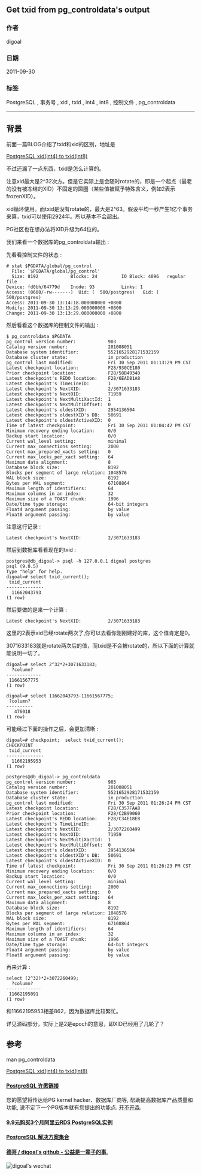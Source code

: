## Get txid from pg_controldata's output  
                                
### 作者                                   
digoal                           
                            
### 日期                                                                                               
2011-09-30                          
                               
### 标签                            
PostgreSQL , 事务号 , xid , txid , int4 , int8 , 控制文件 , pg_controldata    
                                                                                                  
----                                                                                            
                                                                                                     
## 背景                        
前面一篇BLOG介绍了txid和xid的区别，地址是   
  
[PostgreSQL xid(int4) to txid(int8)](20110930_01.md)  
  
不过还漏了一点东西，txid是怎么计算的。  
  
注意xid最大是2^32次方。但是它实际上是会随时rotate的，即是一个起点（最老的没有被冻结的XID）不固定的圆圈（某些值被赋予特殊含义，例如2表示frozenXID）。  
  
xid循环使用。而txid是没有rotate的，最大是2^63。假设平均一秒产生1亿个事务来算，txid可以使用2924年。所以基本不会超出。  
  
PG社区也在想办法将XID升级为64位的。  
  
我们来看一个数据库的pg_controldata输出 :   
  
先看看控制文件的状态 :   
  
```  
# stat $PGDATA/global/pg_control  
  File: `$PGDATA/global/pg_control'  
  Size: 8192            Blocks: 24         IO Block: 4096   regular file  
Device: fd0bh/64779d    Inode: 93          Links: 1  
Access: (0600/-rw-------)  Uid: (  500/postgres)   Gid: (  500/postgres)  
Access: 2011-09-30 13:14:18.000000000 +0800  
Modify: 2011-09-30 13:13:29.000000000 +0800  
Change: 2011-09-30 13:13:29.000000000 +0800  
```  
  
然后看看这个数据库的控制文件的输出 :   
  
```  
$ pg_controldata $PGDATA  
pg_control version number:            903  
Catalog version number:               201008051  
Database system identifier:           5521652928171532159  
Database cluster state:               in production  
pg_control last modified:             Fri 30 Sep 2011 01:13:29 PM CST  
Latest checkpoint location:           F28/930CE180  
Prior checkpoint location:            F28/58B49340  
Latest checkpoint's REDO location:    F28/6EAD81A8  
Latest checkpoint's TimeLineID:       1  
Latest checkpoint's NextXID:          2/3071633183  
Latest checkpoint's NextOID:          71959  
Latest checkpoint's NextMultiXactId:  1  
Latest checkpoint's NextMultiOffset:  0  
Latest checkpoint's oldestXID:        2954136504  
Latest checkpoint's oldestXID's DB:   50691  
Latest checkpoint's oldestActiveXID:  0  
Time of latest checkpoint:            Fri 30 Sep 2011 01:04:42 PM CST  
Minimum recovery ending location:     0/0  
Backup start location:                0/0  
Current wal_level setting:            minimal  
Current max_connections setting:      2000  
Current max_prepared_xacts setting:   0  
Current max_locks_per_xact setting:   64  
Maximum data alignment:               8  
Database block size:                  8192  
Blocks per segment of large relation: 1048576  
WAL block size:                       8192  
Bytes per WAL segment:                67108864  
Maximum length of identifiers:        64  
Maximum columns in an index:          32  
Maximum size of a TOAST chunk:        1996  
Date/time type storage:               64-bit integers  
Float4 argument passing:              by value  
Float8 argument passing:              by value  
```  
  
注意这行记录 :   
  
```  
Latest checkpoint's NextXID:          2/3071633183  
```  
  
然后到数据库看看现在的txid :   
  
```  
postgres@db_digoal-> psql -h 127.0.0.1 digoal postgres  
psql (9.0.5)  
Type "help" for help.  
digoal=# select txid_current();  
 txid_current   
--------------  
  11662043793  
(1 row)  
```  
  
然后要做的是来一个计算 :   
  
```  
Latest checkpoint's NextXID:          2/3071633183  
```  
  
这里的2表示xid已经rotate两次了,你可以去看你刚刚建好的库，这个值肯定是0。  
  
3071633183就是rotate两次后的值，而txid是不会被rotate的，所以下面的计算就能说明一切了。  
  
```  
digoal=# select 2^32*2+3071633183;  
  ?column?     
-------------  
 11661567775  
(1 row)  
  
digoal=# select 11662043793-11661567775;  
 ?column?   
----------  
   476018  
(1 row)  
```  
  
可能经过下面的操作之后，会更加清晰 :   
  
```  
digoal=# checkpoint;  select txid_current();  
CHECKPOINT  
 txid_current   
--------------  
  11662195953  
(1 row)  
  
postgres@db_digoal-> pg_controldata   
pg_control version number:            903  
Catalog version number:               201008051  
Database system identifier:           5521652928171532159  
Database cluster state:               in production  
pg_control last modified:             Fri 30 Sep 2011 01:26:24 PM CST  
Latest checkpoint location:           F28/C357FAA8  
Prior checkpoint location:            F28/C2B99060  
Latest checkpoint's REDO location:    F28/C34E18E8  
Latest checkpoint's TimeLineID:       1  
Latest checkpoint's NextXID:          2/3072260499  
Latest checkpoint's NextOID:          71959  
Latest checkpoint's NextMultiXactId:  1  
Latest checkpoint's NextMultiOffset:  0  
Latest checkpoint's oldestXID:        2954136504  
Latest checkpoint's oldestXID's DB:   50691  
Latest checkpoint's oldestActiveXID:  0  
Time of latest checkpoint:            Fri 30 Sep 2011 01:26:23 PM CST  
Minimum recovery ending location:     0/0  
Backup start location:                0/0  
Current wal_level setting:            minimal  
Current max_connections setting:      2000  
Current max_prepared_xacts setting:   0  
Current max_locks_per_xact setting:   64  
Maximum data alignment:               8  
Database block size:                  8192  
Blocks per segment of large relation: 1048576  
WAL block size:                       8192  
Bytes per WAL segment:                67108864  
Maximum length of identifiers:        64  
Maximum columns in an index:          32  
Maximum size of a TOAST chunk:        1996  
Date/time type storage:               64-bit integers  
Float4 argument passing:              by value  
Float8 argument passing:              by value  
```  
  
再来计算 :   
  
```  
select (2^32)*2+3072260499;  
  ?column?     
-------------  
 11662195091  
(1 row)  
```  
  
和11662195953相差862，因为数据库比较繁忙。  
  
详见源码部分，实际上是2是epoch的意思，即XID已经用了几轮了？  
  
## 参考  
man pg_controldata  
  
[PostgreSQL xid(int4) to txid(int8)](20110930_01.md)  
  
  
  
  
  
  
  
  
  
  
  
  
  
  
  
  
  
  
  
  
  
  
  
  
  
  
  
  
  
  
  
  
  
  
  
  
  
  
  
  
  
  
  
  
  
  
  
  
  
  
  
  
  
  
  
  
  
  
  
  
  
  
  
#### [PostgreSQL 许愿链接](https://github.com/digoal/blog/issues/76 "269ac3d1c492e938c0191101c7238216")
您的愿望将传达给PG kernel hacker、数据库厂商等, 帮助提高数据库产品质量和功能, 说不定下一个PG版本就有您提出的功能点. [开不开森](https://github.com/digoal/blog/issues/76 "269ac3d1c492e938c0191101c7238216").  
  
  
#### [9.9元购买3个月阿里云RDS PostgreSQL实例](https://www.aliyun.com/database/postgresqlactivity "57258f76c37864c6e6d23383d05714ea")
  
  
#### [PostgreSQL 解决方案集合](https://yq.aliyun.com/topic/118 "40cff096e9ed7122c512b35d8561d9c8")
  
  
#### [德哥 / digoal's github - 公益是一辈子的事.](https://github.com/digoal/blog/blob/master/README.md "22709685feb7cab07d30f30387f0a9ae")
  
  
![digoal's wechat](../pic/digoal_weixin.jpg "f7ad92eeba24523fd47a6e1a0e691b59")
  
